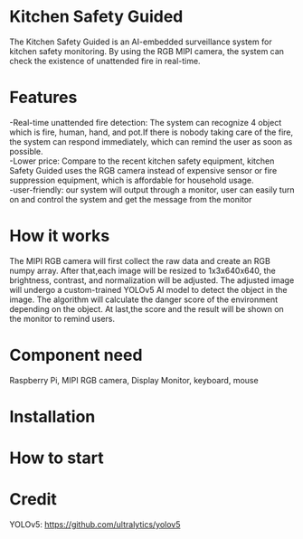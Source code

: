 # Kitchen Safety Guided <br>
The Kitchen Safety Guided is an AI-embedded surveillance system for kitchen safety monitoring. By using the RGB MIPI camera, the system can check the existence of unattended fire in real-time.

# Features
-Real-time unattended fire detection: The system can recognize 4 object which is fire, human, hand, and pot.If there is nobody taking care of the fire, the system can respond immediately, which can remind the user as soon as possible. <br>
-Lower price: Compare to the recent kitchen safety equipment, kitchen Safety Guided uses the RGB camera instead of expensive sensor or fire suppression equipment, which is affordable for household usage. <br>
-user-friendly: our system will output through a monitor, user can easily turn on and control the system and get the message from the monitor

# How it works
The MIPI RGB camera will first collect the raw data and create an RGB numpy array. After that,each image will be resized to 1x3x640x640, the brightness, contrast, and normalization will be adjusted. The adjusted image will undergo a custom-trained YOLOv5 AI model to detect the object in the image. The algorithm will calculate the danger score of the environment depending on the object. At last,the score and the result will be shown on the monitor to remind users.

# Component need
Raspberry Pi, MIPI RGB camera, Display Monitor, keyboard, mouse 

# Installation 

# How to start

# Credit 
YOLOv5: https://github.com/ultralytics/yolov5
